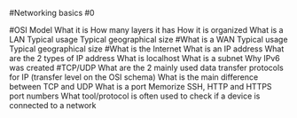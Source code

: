 #Networking basics #0

#OSI Model
What it is
How many layers it has
How it is organized
What is a LAN
Typical usage
Typical geographical size
#What is a WAN
Typical usage
Typical geographical size
#What is the Internet
What is an IP address
What are the 2 types of IP address
What is localhost
What is a subnet
Why IPv6 was created
#TCP/UDP
What are the 2 mainly used data transfer protocols for IP (transfer level on the OSI schema)
What is the main difference between TCP and UDP
What is a port
Memorize SSH, HTTP and HTTPS port numbers
What tool/protocol is often used to check if a device is connected to a network
